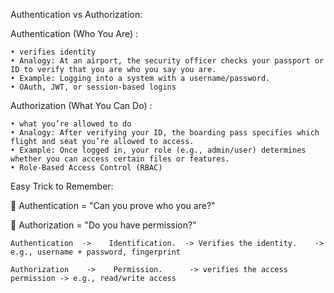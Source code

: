 Authentication vs Authorization:

Authentication (Who You Are) : 

    • verifies identity
    • Analogy: At an airport, the security officer checks your passport or ID to verify that you are who you say you are.
    • Example: Logging into a system with a username/password.
    • OAuth, JWT, or session-based logins
    
Authorization (What You Can Do) :

    • what you’re allowed to do
    • Analogy: After verifying your ID, the boarding pass specifies which flight and seat you’re allowed to access.
    • Example: Once logged in, your role (e.g., admin/user) determines whether you can access certain files or features.
    • Role-Based Access Control (RBAC)


Easy Trick to Remember:

🔑 Authentication = "Can you prove who you are?"

🚦 Authorization = "Do you have permission?"


    Authentication  ->    Identification.  -> Verifies the identity.    -> e.g., username + password, fingerprint

    Authorization    ->    Permission.      -> verifies the access permission -> e.g., read/write access

